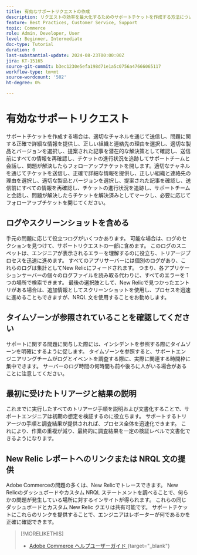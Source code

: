 ```yaml
---
title: 有効なサポートリクエストの作成
description: リクエストの効率を最大化するためのサポートチケットを作成する方法について説明します。
feature: Best Practices, Customer Service, Support
topic: Commerce
role: Admin, Developer, User
level: Beginner, Intermediate
doc-type: Tutorial
duration: 0
last-substantial-update: 2024-08-23T00:00:00Z
jira: KT-15165
source-git-commit: b3ec1230e5efa198d71e1a5c0756a47666065117
workflow-type: tm+mt
source-wordcount: '502'
ht-degree: 0%

---
```



# 有効なサポートリクエスト

サポートチケットを作成する場合は、適切なチャネルを通じて送信し、問題に関する正確で詳細な情報を提供し、正しい組織と連絡先の理由を選択し、適切な製品とバージョンを選択し、提案された記事を潜在的な解決策として確認し、送信前にすべての情報を再確認し、チケットの進行状況を追跡してサポートチームと会話し、問題が解決したらフォローアップチケットを開します。&#x200B; 適切なチャネルを通じてチケットを送信し、正確で詳細な情報を提供し、正しい組織と連絡先の理由を選択し、適切な製品とバージョンを選択し、提案された記事を確認し、送信前にすべての情報を再確認し、チケットの進行状況を追跡し、サポートチームと会話し、問題が解決したらチケットを解決済みとしてマークし、必要に応じてフォローアップチケットを開じてください。&#x200B;

## ログやスクリーンショットを含める

手元の問題に応じて役立つログがいくつかあります。 可能な場合は、ログのセクションを見つけて、サポートリクエストの一部に含めます。 このログのスニペットは、エンジニアが表示されるエラーを理解するのに役立ち、トリアージプロセスを迅速に進めます。 すべてのアプリサーバーには個別のログがあり、これらのログは集計としてNew Relicにフィードされます。  つまり、各アプリケーションサーバーの個々のログファイルを読み取る代わりに、すべてのエラーを 1 つの場所で検索できます。 最後の選択肢として、New Relicで見つかったエントリがある場合は、追加情報としてスクリーンショットを使用し、プロセスを迅速に進めることもできますが、NRQL 文を使用することをお勧めします。

## タイムゾーンが参照されていることを確認してください

サポートに関する問題に関与した際には、インシデントを参照する際にタイムゾーンを明確にするように促します。 タイムゾーンを参照すると、サポートエンジニアリングチームがログとイベントを調査する際に、実際に関連する時間枠に集中できます。 サーバーのログ時間の何時間も前や後ろに人がいる場合があることに注意してください。

## 最初に受けたトリアージと結果の説明

これまでに実行したすべてのトリアージ手順を説明および文書化することで、サポートエンジニアは初期の想定を検証するのに役立ちます。 サポートするトリアージの手順と調査結果が提供されれば、プロセス全体を迅速化できます。 これにより、作業の重複が減り、最終的に調査結果を一定の検証レベルで文書化できるようになります。

## New Relic レポートへのリンクまたは NRQL 文の提供

Adobe Commerceの問題の多くは、New Relicでトレースできます。 New Relicのダッシュボードやカスタム NRQL ステートメントを調べることで、何らかの問題が発生している場所に対するインサイトが得られます。 これらの同じダッシュボードとカスタム New Relic クエリは共有可能です。 サポートチケットにこれらのリンクを提供することで、エンジニアはレポーターが何であるかを正確に確認できます。

>[!MORELIKETHIS]
> 
> - [Adobe Commerce ヘルプユーザーガイド ](https://experienceleague.adobe.com/ja/docs/commerce-knowledge-base/kb/help-center-guide/magento-help-center-user-guide){target="_blank"}

